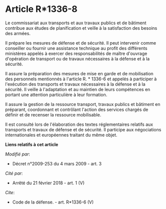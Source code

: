 # Article R*1336-8

Le commissariat aux transports et aux travaux publics et de bâtiment contribue aux études de planification et veille à la
satisfaction des besoins des armées. 

Il prépare les mesures de défense et de sécurité. Il peut intervenir comme conseiller ou fournir une assistance technique au
profit des différents ministères appelés à exercer des responsabilités de maître d'ouvrage d'opération de transport ou de
travaux nécessaires à la défense et à la sécurité. 

Il assure la préparation des mesures de mise en garde et de mobilisation des personnels mentionnés à l'article R. * 1336-6 et
appelés à participer à l'exécution des transports et travaux nécessaires à la défense et à la sécurité. Il veille à
l'adaptation et au maintien de leurs compétences en portant une attention particulière à leur formation. 

Il assure la gestion de la ressource transport, travaux publics et bâtiment en préparant, coordonnant et contrôlant l'action
des services chargés de définir et de recenser la ressource mobilisable. 

Il est consulté lors de l'élaboration des textes réglementaires relatifs aux transports et travaux de défense et de sécurité.
Il participe aux négociations internationales et européennes traitant du même objet.

**Liens relatifs à cet article**

_Modifié par_:

  - Décret n°2009-253 du 4 mars 2009 - art. 3

_Cité par_:

  - Arrêté du 21 février 2018 - art. 1 (V)

_Cite_:

  - Code de la défense. - art. R*1336-6 (V)
